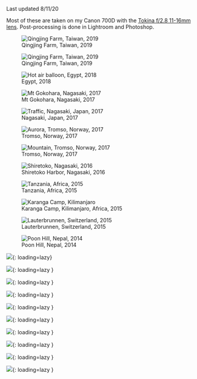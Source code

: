 Last updated 8/11/20

Most of these are taken on my Canon 700D with the [Tokina f/2.8 11-16mm lens](https://tokinalens.com/product/at_x_116_pro_dx_ii/). Post-processing is done in Lightroom and Photoshop.

<figure>
  <img src="/static/images/photography/2019-12-18-taiwan-sunset-road.jpg" alt="Qingjing Farm, Taiwan, 2019" loading="lazy"/>
  <figcaption>Qingjing Farm, Taiwan, 2019</figcaption>
</figure>

<figure>
  <img src="/static/images/photography/2019-12-18-taiwan-sunset-hdr.jpg" alt="Qingjing Farm, Taiwan, 2019" loading="lazy"/>
  <figcaption>Qingjing Farm, Taiwan, 2019</figcaption>
</figure>

<figure>
  <img src="/static/images/photography/2018-12-24-egypt-hot-air-balloon.jpg" alt="Hot air balloon, Egypt, 2018" loading="lazy"/>
  <figcaption>Egypt, 2018</figcaption>
</figure>

<figure>
  <img src="/static/images/photography/2017-05-27-nagasaki-stars.jpg" alt="Mt Gokohara, Nagasaki, 2017" loading="lazy"/>
  <figcaption>Mt Gokohara, Nagasaki, 2017</figcaption>
</figure>

<figure>
  <img src="/static/images/photography/2017-05-11-nagasaki-traffic-long-exposure.jpg" alt="Traffic, Nagasaki, Japan, 2017" loading="lazy"/>
  <figcaption>Nagasaki, Japan, 2017</figcaption>
</figure>

<figure>
  <img src="/static/images/photography/2017-03-19-aurora.jpg" alt="Aurora, Tromso, Norway, 2017" loading="lazy"/>
  <figcaption>Tromso, Norway, 2017</figcaption>
</figure>

<figure>
  <img src="/static/images/photography/2017-03-18-norway-hdr.jpg" alt="Mountain, Tromso, Norway, 2017" loading="lazy"/>
  <figcaption>Tromso, Norway, 2017</figcaption>
</figure>

<figure>
    <img src="/static/images/photography/2016-06-29-hokkaido-shiretoko-stars.jpg" alt="Shiretoko, Nagasaki, 2016" loading="lazy"/>
  <figcaption>Shiretoko Harbor, Nagasaki, 2016</figcaption>
</figure>

<figure>
    <img src="/static/images/photography/2015-12-26-tanzania-sunset-hdr.jpg" alt="Tanzania, Africa, 2015" loading="lazy"/>
  <figcaption>Tanzania, Africa, 2015</figcaption>
</figure>

<figure>
  <img src="/static/images/photography/2015-12-20-kilimanjaro-tents.jpg" alt="Karanga Camp, Kilimanjaro" loading="lazy"/>
  <figcaption>Karanga Camp, Kilimanjaro, Africa, 2015</figcaption>
</figure>

<figure>
  <img src="/static/images/photography/2015-05-12-switzerland-lauterbrunnen-milky-way.jpg" alt="Lauterbrunnen, Switzerland, 2015" loading="lazy"/>
  <figcaption>Lauterbrunnen, Switzerland, 2015</figcaption>
</figure>

<figure>
  <img src="/static/images/photography/2014-12-17-nepal-stars.jpg" alt="Poon Hill, Nepal, 2014" loading="lazy"/>
  <figcaption>Poon Hill, Nepal, 2014</figcaption>
</figure>


![](static/images/photography/2021-11-25-lightning.jpg){: loading=lazy}

![](static/images/photography/2015-12-19-kilimanjaro-mouse.jpg){: loading=lazy }

![](static/images/photography/2016-10-25-lightning.jpg){: loading=lazy }

![](static/images/photography/2015-04-28-lightning2.jpg){: loading=lazy }

![](static/images/photography/2015-02-21-phuket.jpg){: loading=lazy }

![](static/images/photography/2016-12-17-bench.jpg){: loading=lazy }

![](static/images/photography/2015-02-20-jellyfish.jpg){: loading=lazy }

![](static/images/photography/2015-12-29-tanzania-fire.jpg){: loading=lazy }

![](static/images/photography/2015-05-13-switzerland-lauterbrunnen-snail.jpg){: loading=lazy }

![](static/images/photography/2016-05-30-sunset3.jpg){: loading=lazy }

